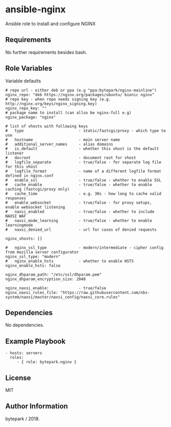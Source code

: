 ansible-nginx
=========

Ansible role to install and configure NGINX

Requirements
------------

No further requirements besides bash.

Role Variables
--------------
Variable defaults

```
# repo url - either deb or ppa (e.g "ppa:bytepark/nginx-mainline")
nginx_repo: "deb https://nginx.org/packages/ubuntu/ bionic nginx"
# repo key - when repo needs signing key (e.g. http://nginx.org/keys/nginx_signing.key) 
nginx_repo_key: ""
# package name to install (can allso be nginx-full e.g)
nginx_package: "nginx"

# list of vhosts with following keys
#   type                        - static/fastcgi/proxy - which type to use
#   hostname                    - main server name
#   additional_server_names     - alias domains
#   is_default                  - whether this vhost is the default listener
#   docroot                     - document root for vhost
#   logfile_separate            - true/false - for separate log file for this vhost
#   logfile_format              - name of a different logfile format defined in nginx.conf 
#   enable_ssl                  - true/false - whether to enable SSL
#   cache_enable                - true/false - whether to enable caching (fastcgi/proxy only)
#   cache_time                  - e.g. 30s - how long to cache valid responses
#   enable_websocket            - true/false - for proxy setups, enable websocket listening
#   naxsi_enabled               - true/false - whether to include NAXSI WAF
#   naxsi_mode_learning         - true/false - whether to enable learningmode
#   naxsi_denied_url            - url for cases of denied requests
 
nginx_vhosts: []

#   nginx_ssl_type              - modern/intermediate - cipher config from mozilla server configurator
nginx_ssl_type: "modern"
#   nginx_enable_hsts           - whether to enable HSTS
nginx_enable_hsts: false        

nginx_dhparam_path: "/etc/ssl/dhparam.pem"
nginx_dhparam_encryption_size: 2048

nginx_naxsi_enable:             - true/false
nginx_naxsi_rules_file: "https://raw.githubusercontent.com/nbs-system/naxsi/master/naxsi_config/naxsi_core.rules"
```

Dependencies
------------

No dependencies.

Example Playbook
----------------

    - hosts: servers
      roles:
         - { role: bytepark.nginx }

License
-------

MIT

Author Information
------------------

bytepark / 2018.
